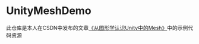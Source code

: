 # UnityMeshDemo
此仓库是本人在CSDN中发布的文章[《从图形学认识Unity中的Mesh》](https://blog.csdn.net/Arkish/article/details/98482430#_386)中的示例代码资源
